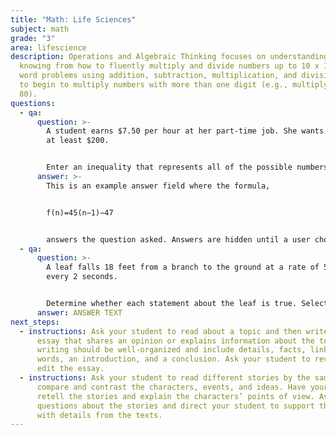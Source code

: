```yaml
---
title: "Math: Life Sciences"
subject: math
grade: "3"
area: lifescience
description: Operations and Algebraic Thinking focuses on understanding and
  knowing from how to fluently multiply and divide numbers up to 10 x 10, solve
  word problems using addition, subtraction, multiplication, and division, and
  to begin to multiply numbers with more than one digit (e.g., multiplying 9 ×
  80).
questions:
  - qa:
      question: >-
        A student earns $7.50 per hour at her part-time job. She wants to earn
        at least $200.


        Enter an inequality that represents all of the possible numbers of hours (*h*) the student could work to meet her goal. Enter your response in the first response box.
      answer: >-
        This is an example answer field where the formula,


        f(n)=45​(n−1)−47​


        answers the question asked. Answers are hidden until a user chooses to reveal the answer.
  - qa:
      question: >-
        A leaf falls 18 feet from a branch to the ground at a rate of 5 feet
        every 2 seconds.


        Determine whether each statement about the leaf is true. Select True or False for each statement.
      answer: ANSWER TEXT
next_steps:
  - instructions: Ask your student to read about a topic and then write a short
      essay that shares an opinion or explains information about the topic. The
      writing should be well-organized and include details, facts, linking
      words, an introduction, and a conclusion. Ask your student to revise and
      edit the essay.
  - instructions: Ask your student to read different stories by the same author and
      compare and contrast the characters, events, and ideas. Have your student
      retell the stories and explain the characters’ points of view. Ask
      questions about the stories and direct your student to support the answers
      with details from the texts.
---
```

